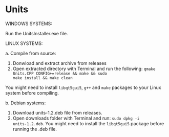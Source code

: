 # Units

WINDOWS SYSTEMS:

Run the UnitsInstaller.exe file.


LINUX SYSTEMS:

a. Compile from source:

1. Donwload and extract archive from releases
2. Open extracted directory with Terminal and run the following:
   <code>qmake Units.CPP CONFIG+=release && make && sudo make install && make clean</code>
   
You might need to install <code>libqt5gui5</code>, <code>g++</code> and <code>make</code> packages to your Linux system before compiling.


b. Debian systems:

1. Download units-1.2.deb file from releases.
2. Open downloads folder with Terminal and run:
<code>sudo dpkg -i units-1.2.deb</code>.
You might need to install the <code>libqt5gui5</code> package before running the .deb file.

